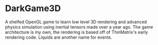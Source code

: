 # DarkGame3D
A shelfed OpenGL game to learn low level 3D rendering and advanced physics simulation using inertial tensors made over a year ago.  The game architecture is my own, the rendering is based off of ThinMatrix's early rendering code.  Liquids are another name for events.
